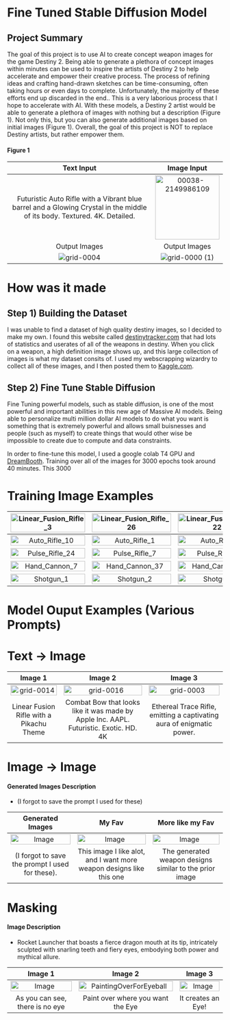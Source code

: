 # Fine Tuned Stable Diffusion Model


## Project Summary
The goal of this project is to use AI to create concept weapon images for the game Destiny 2. Being able to generate a plethora of concept images within minutes can be used to inspire the artists of Destiny 2 to help accelerate and empower their creative process. The process of refining ideas and crafting hand-drawn sketches can be time-consuming, often taking hours or even days to complete. Unfortunately, the majority of these efforts end up discarded in the end.. This is a very laborious process that I hope to accelerate with AI. With these models, a Destiny 2 artist would be able to generate a plethora of images with nothing but a description (Figure 1). Not only this, but you can also generate additional images based on initial images (Figure 1). Overall, the goal of this project is NOT to replace Destiny artists, but rather empower them.

#### Figure 1
|Text Input | Image Input|
|:------:|:------:|
| Futuristic Auto Rifle with a Vibrant blue barrel and a Glowing Crystal in the middle of its body. Textured. 4K. Detailed. | <img src='https://github.com/EliBrignac/Destiny_Weapon_Maker/assets/94129362/83d56c7c-9186-4236-bd26-7901ac55e578' width=150px height=150px alt=00038-2149986109> |
| Output Images | Output Images |
| ![grid-0004](https://github.com/EliBrignac/Destiny_Weapon_Maker/assets/94129362/984d970d-e035-490c-9c37-d58e9efa3514) | ![grid-0000 (1)](https://github.com/EliBrignac/Destiny_Weapon_Maker/assets/94129362/f2cabafa-e22e-4145-b556-8c0f39cb3fdb) |



# How was it made

## Step 1) Building the Dataset
I was unable to find a dataset of high quality destiny images, so I decided to make my own. I found this website called [destinytracker.com](https://destinytracker.com/destiny-2/db/items/weapon) that had lots of statistics and userates of all of the weapons in destiny. When you click on a weapon, a high definition image shows up, and this large collection of images is what my dataset consits of. I used my webscrapping wizardry to collect all of these images, and I then posted them to [Kaggle.com](https://www.kaggle.com/datasets/elibrignac/destiny-2-weapon-images/settings).

## Step 2) Fine Tune Stable Diffusion
Fine Tuning powerful models, such as stable diffusion, is one of the most powerful and important abilities in this new age of Massive AI models. Being able to personalize multi million dollar AI models to do what you want is something that is extremely powerful and allows small buisnesses and people (such as myself) to create things that would other wise be impossible to create due to compute and data constraints.

In order to fine-tune this model, I used a google colab T4 GPU and [DreamBooth](https://github.com/TheLastBen/fast-stable-diffusion/blob/main/fast-DreamBooth.ipynb). Training over all of the images for 3000 epochs took around 40 minutes. This 3000

# Training Image Examples
| <img src='https://github.com/EliBrignac/Destiny_Weapon_Maker/assets/94129362/8cb21f8e-df5c-4c01-92e8-ad58c4cdb81a' width=100% height=100% alt=Linear_Fusion_Rifle_3> | <img src='https://github.com/EliBrignac/Destiny_Weapon_Maker/assets/94129362/9508d4f8-17aa-4df5-91fa-9777b4564868' width=100% height=100% alt=Linear_Fusion_Rifle_26> | <img src='https://github.com/EliBrignac/Destiny_Weapon_Maker/assets/94129362/def9c5da-cbee-463f-b7dc-ec92d1f29cb1' width=100% height=100% alt=Linear_Fusion_Rifle_22>| <img src='https://github.com/EliBrignac/Destiny_Weapon_Maker/assets/94129362/345dda4b-2c63-434c-a8bd-e87dd84b44b5' width=100% height=100% alt=Linear_Fusion_Rifle_11>
|:-------:|:-------:|:-------:|:-------: |
 | <img src='https://github.com/EliBrignac/Destiny_Weapon_Maker/assets/94129362/175326af-5731-472a-91ea-90b4f5dfafc2' width=100% height=100% alt=Auto_Rifle_10> | <img src='https://github.com/EliBrignac/Destiny_Weapon_Maker/assets/94129362/c23cbd9c-66c7-4841-9d13-756932c35a20' width=100% height=100% alt=Auto_Rifle_1> | <img src='https://github.com/EliBrignac/Destiny_Weapon_Maker/assets/94129362/fd63d4ef-e2d4-40b2-a722-c1e9149270b0' width=100% height=100% alt=Auto_Rifle_8> | <img src='https://github.com/EliBrignac/Destiny_Weapon_Maker/assets/94129362/150663d9-8e9d-4f62-800b-c13f3d8d84b7' width=100% height=100% alt=Auto_Rifle_61> |   
 | <img src='https://github.com/EliBrignac/Destiny_Weapon_Maker/assets/94129362/99738d85-49ea-4706-88d2-c1125545b0f5' width=100% height=100% alt=Pulse_Rifle_24> | <img src='https://github.com/EliBrignac/Destiny_Weapon_Maker/assets/94129362/cdc5c34e-6f26-4bfc-b1a0-63a5adf799b6' width=100% height=100% alt=Pulse_Rifle_7> | <img src='https://github.com/EliBrignac/Destiny_Weapon_Maker/assets/94129362/14da7a52-1c32-427f-b36d-fff54ecb8c80' width=100% height=100% alt=Pulse_Rifle_74> | <img src='https://github.com/EliBrignac/Destiny_Weapon_Maker/assets/94129362/d51ce9bb-3f83-46cd-b6f2-96c1fc2b3798' width=100% height=100% alt=Pulse_Rifle_64> |
 | <img src='https://github.com/EliBrignac/Destiny_Weapon_Maker/assets/94129362/0e6f3353-724d-4c49-9182-464c4a39ac58' width=100% height=100% alt=Hand_Cannon_7> | <img src='https://github.com/EliBrignac/Destiny_Weapon_Maker/assets/94129362/4dbd367a-feff-4ec6-8e76-9a66c078c4bb' width=100% height=100% alt=Hand_Cannon_37> | <img src='https://github.com/EliBrignac/Destiny_Weapon_Maker/assets/94129362/105dc4bc-c5c5-415c-9635-e8575e58a5fd' width=100% height=100% alt=Hand_Cannon_10> | <img src='https://github.com/EliBrignac/Destiny_Weapon_Maker/assets/94129362/59acfe97-fb3f-469c-a4f4-10d7e62dbe1b' width=100% height=100% alt=Hand_Cannon_9> |
 | <img src='https://github.com/EliBrignac/Destiny_Weapon_Maker/assets/94129362/6e9c900f-092a-48c3-8ee0-b9d47fa0f6ee' width=100% height=100% alt=Shotgun_1> | <img src='https://github.com/EliBrignac/Destiny_Weapon_Maker/assets/94129362/0b6b8395-1610-430a-b199-93df7b0c332f' width=100% height=100% alt=Shotgun_2> | <img src='https://github.com/EliBrignac/Destiny_Weapon_Maker/assets/94129362/13000f60-6458-469a-ad84-a6d5f52ee105' width=100% height=100% alt=Shotgun_5> | <img src='https://github.com/EliBrignac/Destiny_Weapon_Maker/assets/94129362/6739d964-7bab-4107-aaeb-715a95bb412b' width=100% height=100% alt=Rocket_Launcher_2> |



# Model Ouput Examples (Various Prompts)













# Text → Image
| Image 1                  | Image 2                  |  Image 3|
|:------------------------:|:------------------------:|   :------------------------:|
| <img src="https://github.com/EliBrignac/Destiny_Weapon_Maker/assets/94129362/d63e42b8-2d35-4103-922f-807870a85ded" width="100%" height="100%" alt="grid-0014"> |<img src="https://github.com/EliBrignac/Destiny_Weapon_Maker/assets/94129362/3a8cece7-64a6-412f-b1d7-c3c3dd41644c" width="100%" height = "100%" alt="grid-0016">| <img src="https://github.com/EliBrignac/Destiny_Weapon_Maker/assets/94129362/a1786492-ede7-4b04-a1c3-21d99c9c7332" width=100% height = 100% alt="grid-0003" >|
| Linear Fusion Rifle with a Pikachu Theme              |Combat Bow that looks like it was made by Apple Inc. AAPL. Futuristic. Exotic. HD. 4K  | Ethereal Trace Rifle, emitting a captivating aura of enigmatic power. |

# Image → Image
#### Generated Images Description
- (I forgot to save the prompt I used for these)
  
| Generated Images | My Fav       | More like my Fav               |
|:-----------------------:|:-----------------------:|:-----------------------:|
|<img src="https://github.com/EliBrignac/Destiny_Weapon_Maker/assets/94129362/0f9cd19f-2e49-4432-8c9a-8029ac469e7e" alt="Image" width=100% height =100%>  |<img src="https://github.com/EliBrignac/Destiny_Weapon_Maker/assets/94129362/5377e939-999e-4667-bfe1-3ed00d6be03c" alt="Image" width=100% height =100%> | <img src="https://github.com/EliBrignac/Destiny_Weapon_Maker/assets/94129362/9fa292e2-7c32-4852-8750-dc700cb14b87" alt="Image" width=100% height =100%> |
| (I forgot to save the prompt I used for these). | This image I like alot, and I want more weapon designs like this one | The generated weapon designs similar to the prior image |



# Masking
#### Image Description
- Rocket Launcher that boasts a fierce dragon mouth at its tip, intricately sculpted with snarling teeth and fiery eyes, embodying both power and mythical allure.

| Image 1                 | Image 2                 | Image 3                 |
|:-----------------------:|:-----------------------:|:-----------------------:|
|<img src="https://github.com/EliBrignac/Destiny_Weapon_Maker/assets/94129362/f47280cf-13ec-4beb-99e3-fa12510d61af" alt="Image" width=100% height =100%> |  <img alt="PaintingOverForEyeball" src="https://github.com/EliBrignac/Destiny_Weapon_Maker/assets/94129362/f24ee6b1-a3f6-427e-a4c7-51f024019433" width=100% height=100% > | <img src="https://github.com/EliBrignac/Destiny_Weapon_Maker/assets/94129362/12b5eafb-4857-44d1-afca-b55f5ca9cb57" alt="Image" width=100% height =100%>|
| As you can see, there is no eye | Paint over where you want the Eye | It creates an Eye! |







